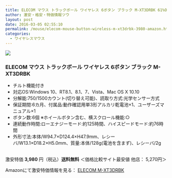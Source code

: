 ```yaml
---
title: ELECOM マウス トラックボール ワイヤレス 6ボタン ブラック M-XT3DRBK 61%OFF特価3,980円！送料無料！
author: 激安・格安・特価情報ツウ
layout: post
date: 2016-03-05 02:55:10
permalink: /mouse/elecom-mouse-button-wireless-m-xt3drbk-3980-amazon.html
categories:
  - ワイヤレスマウス
---
```


<div class="img-bg2 img_L">
<a href="//www.amazon.co.jp/gp/product/B016QCPNUW/ref=as_li_qf_sp_asin_il?ie=UTF8&camp=247&creative=1211&creativeASIN=B016QCPNUW&linkCode=as2&tag=tokkajohotsu-22"><img border="0" src="//ws-fe.amazon-adsystem.com/widgets/q?_encoding=UTF8&ASIN=B016QCPNUW&Format=_SL250_&ID=AsinImage&MarketPlace=JP&ServiceVersion=20070822&WS=1&tag=tokkajohotsu-22" ></a><img src="//ir-jp.amazon-adsystem.com/e/ir?t=tokkajohotsu-22&l=as2&o=9&a=B016QCPNUW" width="1" height="1" border="0" alt="" style="border:none !important; margin:0px !important;" />
</div>

### ELECOM マウス トラックボール ワイヤレス 6ボタン ブラック M-XT3DRBK
<!--more-->

* チルト機能付き
* 対応OS:Windows 10、RT8.1、8.1、7、Vista、Mac OS X 10.10
* 分解能:750/1500カウント(切り替え可能)、読取り方式:光学センサー方式
* 保証期間:6カ月、付属品:動作確認用単3形アルカリ乾電池×1、ユーザーズマニュアル×1
* ボタン数:6個 ※ホイールボタン含む、横スクロール機能:○
* 連続動作時間:ローエナジーモード:約125時間、ハイスピードモード:約76時間
* 外形寸法:本体/W94.7×D124.4×H47.9mm、レシーバ/W13.1×D18.2×H5.0mm、質量:本体/128g(電池を含まず)、レシーバ/2g

<br clear="all" />激安特価 <span class="tokka-price"><strong>3,980</strong></span> 円（税込）**送料無料**
＜価格比較サイト最安値 他店： 5,270円＞

Amazonにて激安特価情報を見る： <span class="fs150p"><a href="//www.amazon.co.jp/gp/product/B016QCPNUW/ref=as_li_qf_sp_asin_il?ie=UTF8&camp=247&creative=1211&creativeASIN=B016QCPNUW&linkCode=as2&tag=tokkajohotsu-22" target="_blank">ELECOM M-XT3DRBK</a></span>
